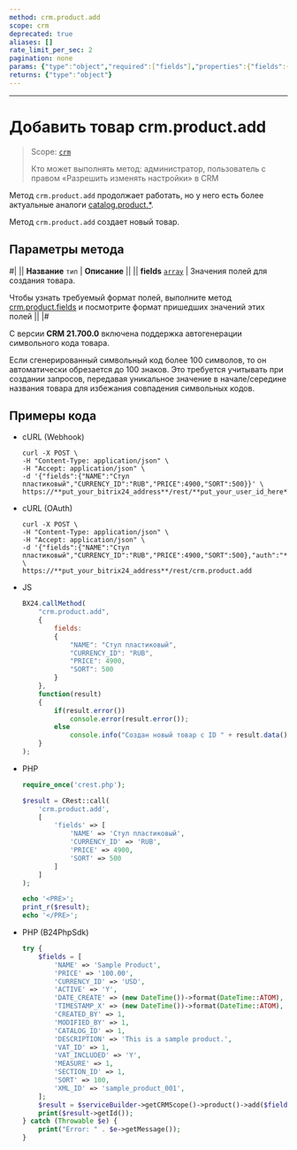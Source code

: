 ```yaml
---
method: crm.product.add
scope: crm
deprecated: true
aliases: []
rate_limit_per_sec: 2
pagination: none
params: {"type":"object","required":["fields"],"properties":{"fields":{"type":"object"}}}
returns: {"type":"object"}
---
```



---

# Добавить товар crm.product.add

> Scope: [`crm`](../../../scopes/permissions.md)
>
> Кто может выполнять метод: администратор, пользователь с правом «Разрешить изменять настройки» в CRM



Метод `crm.product.add` продолжает работать, но у него есть более актуальные аналоги [catalog.product.*](../../../catalog/product/index.md).



Метод `crm.product.add` создает новый товар. 

## Параметры метода



#|
|| **Название**
`тип` | **Описание** ||
|| **fields**
[`array`](../../../data-types.md) | Значения полей для создания товара.

Чтобы узнать требуемый формат полей, выполните метод [crm.product.fields](./crm-product-fields.md) и посмотрите формат пришедших значений этих полей ||
|#



С версии **CRM 21.700.0** включена поддержка автогенерации символьного кода товара.

Если сгенерированный символьный код более 100 символов, то он автоматически обрезается до 100 знаков. Это требуется учитывать при создании запросов, передавая уникальное значение в начале/середине названия товара для избежания совпадения символьных кодов.



## Примеры кода





- cURL (Webhook)

    ```http
    curl -X POST \
    -H "Content-Type: application/json" \
    -H "Accept: application/json" \
    -d '{"fields":{"NAME":"Стул пластиковый","CURRENCY_ID":"RUB","PRICE":4900,"SORT":500}}' \
    https://**put_your_bitrix24_address**/rest/**put_your_user_id_here**/**put_your_webbhook_here**/crm.product.add
    ```

- cURL (OAuth)

    ```http
    curl -X POST \
    -H "Content-Type: application/json" \
    -H "Accept: application/json" \
    -d '{"fields":{"NAME":"Стул пластиковый","CURRENCY_ID":"RUB","PRICE":4900,"SORT":500},"auth":"**put_access_token_here**"}' \
    https://**put_your_bitrix24_address**/rest/crm.product.add
    ```

- JS

    ```js
    BX24.callMethod(
        "crm.product.add",
        {
            fields:
            {
                "NAME": "Стул пластиковый",
                "CURRENCY_ID": "RUB",
                "PRICE": 4900,
                "SORT": 500
            }
        },
        function(result)
        {
            if(result.error())
                console.error(result.error());
            else
                console.info("Создан новый товар с ID " + result.data());
        }
    );
    ```

- PHP

    ```php
    require_once('crest.php');

    $result = CRest::call(
        'crm.product.add',
        [
            'fields' => [
                'NAME' => 'Стул пластиковый',
                'CURRENCY_ID' => 'RUB',
                'PRICE' => 4900,
                'SORT' => 500
            ]
        ]
    );

    echo '<PRE>';
    print_r($result);
    echo '</PRE>';
    ```

- PHP (B24PhpSdk)

    ```php        
    try {
        $fields = [
            'NAME' => 'Sample Product',
            'PRICE' => '100.00',
            'CURRENCY_ID' => 'USD',
            'ACTIVE' => 'Y',
            'DATE_CREATE' => (new DateTime())->format(DateTime::ATOM),
            'TIMESTAMP_X' => (new DateTime())->format(DateTime::ATOM),
            'CREATED_BY' => 1,
            'MODIFIED_BY' => 1,
            'CATALOG_ID' => 1,
            'DESCRIPTION' => 'This is a sample product.',
            'VAT_ID' => 1,
            'VAT_INCLUDED' => 'Y',
            'MEASURE' => 1,
            'SECTION_ID' => 1,
            'SORT' => 100,
            'XML_ID' => 'sample_product_001',
        ];
        $result = $serviceBuilder->getCRMScope()->product()->add($fields);
        print($result->getId());
    } catch (Throwable $e) {
        print("Error: " . $e->getMessage());
    }
    ```


